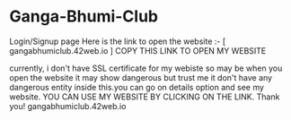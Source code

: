 # Ganga-Bhumi-Club
Login/Signup page 
Here is the link to open the website :-
[ gangabhumiclub.42web.io ]
COPY THIS LINK TO OPEN MY WEBSITE

currently, i don't have SSL certificate for my webiste so may be when you open the website it may show dangerous but trust me it don't have any dangerous entity inside this.you can go on details option and see my website. 
YOU CAN USE MY WEBSITE BY CLICKING ON THE LINK. Thank you!
gangabhumiclub.42web.io
